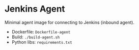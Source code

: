 # Jenkins Agent

Minimal agent image for connecting to Jenkins (inbound agent).

- Dockerfile: `Dockerfile-agent`
- Build: `./build-agent.sh`
- Python libs: `requirements.txt`


